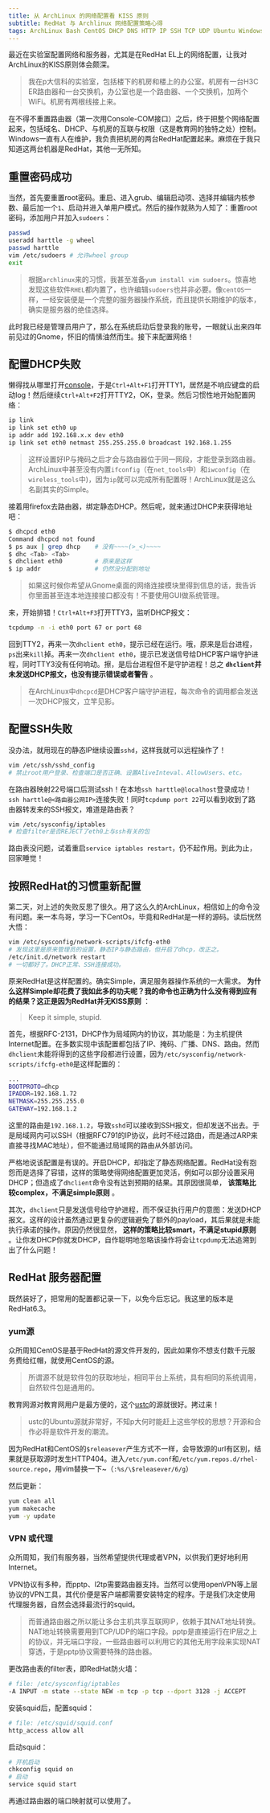 ```yaml
---
title: 从 ArchLinux 的网络配置看 KISS 原则
subtitle: RedHat 与 Archlinux 网络配置策略心得
tags: ArchLinux Bash CentOS DHCP DNS HTTP IP SSH TCP UDP Ubuntu Windows grep kill 网络 路由 操作系统
---
```


最近在实验室配置网络和服务器，尤其是在RedHat EL上的网络配置，让我对ArchLinux的KISS原则体会颇深。

> 我在p大信科的实验室，包括楼下的机房和楼上的办公室。机房有一台H3C ER路由器和一台交换机，办公室也是一个路由器、一个交换机，加两个WiFi。机房有两根线接上来。

在不得不重置路由器（第一次用Console-COM接口）之后，终于把整个网络配置起来，包括域名、DHCP、与机房的互联与权限（这是教育网的独特之处）控制。Windows一直有人在维护，我负责把机房的两台RedHat配置起来。麻烦在于我只知道这两台机器是RedHat，其他一无所知。


## 重置密码成功

当然，首先要重置root密码。重启、进入grub、编辑启动项、选择并编辑内核参数、最后加一个`1`、启动并进入单用户模式。然后的操作就熟为人知了：重置root密码，添加用户并加入`sudoers`：

```bash
passwd
useradd harttle -g wheel
passwd harttle
vim /etc/sudoers # 允许wheel group
exit
```

> 根据`archlinux`来的习惯，我甚至准备`yum install vim sudoers`。惊喜地发现这些软件`RHEL`都内置了，也许编辑`sudoers`也并非必要。像`centOS`一样，一经安装便是一个完整的服务器操作系统，而且提供长期维护的版本，确实是服务器的绝佳选择。

此时我已经是管理员用户了，那么在系统启动后登录我的账号，一眼就认出来四年前见过的Gnome，怀旧的情愫油然而生。接下来配置网络！


## 配置DHCP失败

懒得找从哪里打开[console](/2016/06/08/shell-config-files.html)，于是`Ctrl+Alt+F1`打开TTY1，居然是不响应键盘的启动log！然后继续`Ctrl+Alt+F2`打开TTY2，OK，登录。然后习惯性地开始配置网络：

```bash
ip link
ip link set eth0 up
ip addr add 192.168.x.x dev eth0
ip link set eth0 netmast 255.255.255.0 broadcast 192.168.1.255
```

> 这样设置好IP与掩码之后才会与路由器位于同一网段，才能登录到路由器。ArchLinux中甚至没有内置`ifconfig`（在`net_tools`中）和`iwconfig`（在`wireless_tools`中)，因为`ip`就可以完成所有配置呀！ArchLinux就是这么名副其实的Simple。

接着用firefox去路由器，绑定静态DHCP。然后呢，就来通过DHCP来获得地址吧：

```bash
$ dhcpcd eth0
Command dhcpcd not found
$ ps aux | grep dhcp    # 没有~~~~(>_<)~~~~ 
$ dhc <Tab> <Tab>
$ dhclient eth0         # 原来是这样
$ ip addr               # 仍然没分配到地址
```

> 如果这时候你希望从Gnome桌面的网络连接模块里得到信息的话，我告诉你里面甚至连本地连接接口都没有！不要使用GUI做系统管理。

来，开始排错！`Ctrl+Alt+F3`打开TTY3，监听DHCP报文：

```bash
tcpdump -n -i eth0 port 67 or port 68
```

回到TTY2，再来一次`dhclient eth0`，提示已经在运行。哦，原来是后台进程，`ps`出来`kill`掉。再来一次`dhclient eth0`，提示已发送信号给DHCP客户端守护进程，同时TTY3没有任何响动。擦，是后台进程但不是守护进程！总之 **`dhclient`并未发送DHCP报文，也没有提示错误或者警告** 。

> 在ArchLinux中`dhcpcd`是DHCP客户端守护进程，每次命令的调用都会发送一次DHCP报文，立竿见影。


## 配置SSH失败

没办法，就用现在的静态IP继续设置`sshd`，这样我就可以远程操作了！

```bash
vim /etc/ssh/sshd_config
# 禁止root用户登录、检查端口是否正确、设置AliveInteval、AllowUsers、etc。
```

在路由器映射22号端口后测试ssh！在本地`ssh harttle@localhost`登录成功！`ssh harttle@<路由器公网IP>`连接失败！同时`tcpdump port 22`可以看到收到了路由器转发来的SSH报文，难道是路由表？

```bash
vim /etc/sysconfig/iptables
# 检查filter是否REJECT了eth0上与ssh有关的包
```

路由表没问题，试着重启`service iptables restart`，仍不起作用。到此为止，回家睡觉！


## 按照RedHat的习惯重新配置

第二天，对上述的失败反思了很久。用了这么久的ArchLinux，相信如上的命令没有问题。来一本鸟哥，学习一下CentOs，毕竟和RedHat是一样的源码。读后恍然大悟：

```bash
vim /etc/sysconfig/network-scripts/ifcfg-eth0
# 发现这里是原来管理员的设置，静态IP与静态路由，但开启了dhcp，改正之。
/etc/init.d/network restart
# 一切都好了。DHCP正常、SSH连接成功。
```

原来RedHat是这样配置的。确实Simple，满足服务器操作系统的一大需求。 **为什么这样Simple却花费了我如此多的功夫呢？我的命令也正确为什么没有得到应有的结果？这正是因为RedHat并无KISS原则** ：

> Keep it simple, stupid.

首先，根据RFC-2131，DHCP作为局域网内的协议，其功能是：为主机提供Internet配置。在多数实现中该配置都包括了IP、掩码、广播、DNS、路由。然而`dhclient`未能将得到的这些字段都进行设置，因为`/etc/sysconfig/network-scripts/ifcfg-eth0`是这样配置的：

```bash
...
BOOTPROTO=dhcp
IPADDR=192.168.1.72
NETMASK=255.255.255.0
GATEWAY=192.168.1.2
```

这里的路由是`192.168.1.2`，导致`sshd`可以接收到SSH报文，但却发送不出去。于是局域网内可以SSH（根据RFC791的IP协议，此时不经过路由，而是通过ARP来直接寻找MAC地址），但不能通过局域网的路由从外部访问。

严格地说该配置是有误的。开启DHCP，却指定了静态网络配置。RedHat没有抱怨而是选择了容错，这样的策略使得网络配置更加灵活，例如可以部分设置采用DHCP；但造成了`dhclient`命令没有达到预期的结果。其原因很简单， **该策略比较complex，不满足simple原则** 。

其次，`dhclient`只是发送信号给守护进程，而不保证执行用户的意图：发送DHCP报文。这样的设计虽然通过更复杂的逻辑避免了额外的payload，其后果就是未能执行承诺的操作。原因仍然很显然， **这样的策略比较smart，不满足stupid原则** 。让你发DHCP你就发DHCP，自作聪明地忽略该操作将会让`tcpdump`无法追溯到出了什么问题！

## RedHat 服务器配置

既然装好了，把常用的配置都记录一下，以免今后忘记。我这里的版本是RedHat6.3。

### yum源

众所周知CentOS是基于RedHat的源文件开发的，因此如果你不想支付数千元服务费给红帽，就使用CentOS的源。

> 所谓源不就是软件包的获取地址，相同平台上系统，具有相同的系统调用，自然软件包是通用的。

教育网源对教育网用户是最方便的，这个[ustc](https://lug.ustc.edu.cn/wiki/mirrors/help/centos)的源就很好。拷过来！

> ustc的Ubuntu源就非常好，不知p大何时能赶上这些学校的思想？开源和合作必将是软件开发的潮流。

因为RedHat和CentOS的`$releasever`产生方式不一样，会导致源的url有区别，结果就是获取源时发生HTTP404。进入`/etc/yum.conf`和`/etc/yum.repos.d/rhel-source.repo`，用vim替换一下~（`:%s/\$releasever/6/g`）

然后更新：

```bash
yum clean all
yum makecache
yum -y update
```

### VPN 或代理 

众所周知，我们有服务器，当然希望提供代理或者VPN，以供我们更好地利用Internet。

VPN协议有多种，而pptp、l2tp需要路由器支持。当然可以使用openVPN等上层协议的VPN工具，其代价便是客户端都需要安装特定的程序。于是我们决定使用代理服务器，自然会选择最流行的squid。

> 而普通路由器之所以能让多台主机共享互联网IP，依赖于其NAT地址转换。NAT地址转换需要用到TCP/UDP的端口字段。pptp是直接运行在IP层之上的协议，并无端口字段，一些路由器可以利用它的其他无用字段来实现NAT穿透，于是pptp协议需要特殊的路由器。


更改路由表的filter表，即RedHat防火墙：

```bash
# file: /etc/sysconfig/iptables
-A INPUT -m state --state NEW -m tcp -p tcp --dport 3128 -j ACCEPT
```

安装squid后，配置squid：

```bash
# file: /etc/squid/squid.conf
http_access allow all
```

启动squid：

```bash
# 开机启动
chkconfig squid on
# 启动
service squid start
```

再通过路由器的端口映射就可以使用了。

